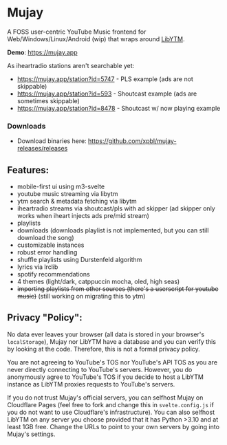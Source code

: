 # Mujay

A FOSS user-centric YouTube Music frontend for Web/Windows/Linux/Android (wip) that wraps around [LibYTM](https://gitlab.com/mujay/libytm).

**Demo**: https://mujay.app

As iheartradio stations aren't searchable yet:

- https://mujay.app/station?id=5747 - PLS example (ads are not skippable)
- https://mujay.app/station?id=593 - Shoutcast example (ads are sometimes skippable)
- https://mujay.app/station?id=8478 - Shoutcast w/ now playing example

### Downloads

- Download binaries here: https://github.com/xpbl/mujay-releases/releases

## Features:

- mobile-first ui using m3-svelte
- youtube music streaming via libytm
- ytm search & metadata fetching via libytm
- iheartradio streams via shoutcast/pls with ad skipper (ad skipper only works when iheart injects ads pre/mid stream)
- playlists
- downloads (downloads playlist is not implemented, but you can still download the song)
- customizable instances
- robust error handling
- shuffle playlists using Durstenfeld algorithm
- lyrics via lrclib
- spotify recommendations
- 4 themes (light/dark, catppuccin mocha, oled, high seas)
- ~~importing playlists from other sources (there's a userscript for youtube music)~~ (still working on migrating this to ytm)

## Privacy "Policy":

No data ever leaves your browser (all data is stored in your browser's `localStorage`), Mujay nor LibYTM have a database and you can verify this by looking at the code. Therefore, this is not a formal privacy policy.

You are not agreeing to YouTube's TOS nor YouTube's API TOS as you are never directly connecting to YouTube's servers. However, you do anonymously agree to YouTube's TOS if you decide to host a LibYTM instance as LibYTM proxies requests to YouTube's servers.

If you do not trust Mujay's official servers, you can selfhost Mujay on Cloudflare Pages (feel free to fork and change this in `svelte.config.js` if you do not want to use Cloudflare's infrastructure). You can also selfhost LibYTM on any server you choose provided that it has Python >3.10 and at least 1GB free. Change the URLs to point to your own servers by going into Mujay's settings.
